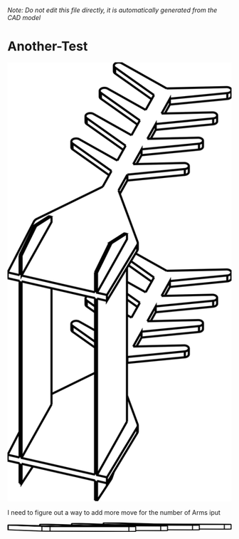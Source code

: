 ###### Note: Do not edit this file directly, it is automatically generated from the CAD model

# Another-Test

![](/project.svg)



 I need to figure out a way to add more move for the number of Arms iput 

![readme](/readme1726852210493.svg)





